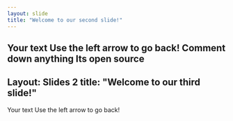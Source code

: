 ```yaml
---
layout: slide
title: "Welcome to our second slide!"
---
```

Your text
Use the left arrow to go back!
Comment down anything
Its open source
---
Layout: Slides 2
title: "Welcome to our third slide!"
---
Your text
Use the left arrow to go back!

